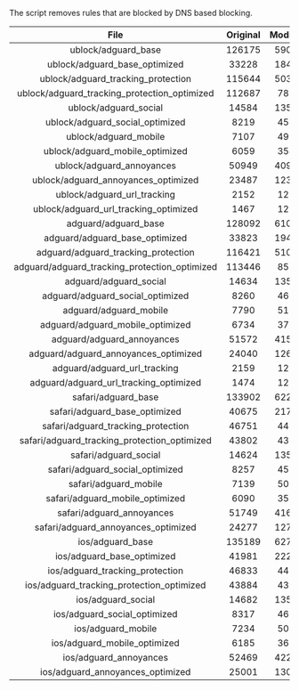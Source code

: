 The script removes rules that are blocked by DNS based blocking.


| File | Original | Modified |
|:----:|:-----:|:-----:|
| ublock/adguard_base | 126175 | 59019 |
| ublock/adguard_base_optimized | 33228 | 18432 |
| ublock/adguard_tracking_protection | 115644 | 50323 |
| ublock/adguard_tracking_protection_optimized | 112687 | 7874 |
| ublock/adguard_social | 14584 | 13518 |
| ublock/adguard_social_optimized | 8219 | 4560 |
| ublock/adguard_mobile | 7107 | 4976 |
| ublock/adguard_mobile_optimized | 6059 | 3548 |
| ublock/adguard_annoyances | 50949 | 40949 |
| ublock/adguard_annoyances_optimized | 23487 | 12390 |
| ublock/adguard_url_tracking | 2152 | 1283 |
| ublock/adguard_url_tracking_optimized | 1467 | 1280 |
| adguard/adguard_base | 128092 | 61001 |
| adguard/adguard_base_optimized | 33823 | 19453 |
| adguard/adguard_tracking_protection | 116421 | 51043 |
| adguard/adguard_tracking_protection_optimized | 113446 | 8581 |
| adguard/adguard_social | 14634 | 13575 |
| adguard/adguard_social_optimized | 8260 | 4603 |
| adguard/adguard_mobile | 7790 | 5154 |
| adguard/adguard_mobile_optimized | 6734 | 3719 |
| adguard/adguard_annoyances | 51572 | 41508 |
| adguard/adguard_annoyances_optimized | 24040 | 12693 |
| adguard/adguard_url_tracking | 2159 | 1290 |
| adguard/adguard_url_tracking_optimized | 1474 | 1287 |
| safari/adguard_base | 133902 | 62277 |
| safari/adguard_base_optimized | 40675 | 21709 |
| safari/adguard_tracking_protection | 46751 | 4465 |
| safari/adguard_tracking_protection_optimized | 43802 | 4322 |
| safari/adguard_social | 14624 | 13559 |
| safari/adguard_social_optimized | 8257 | 4590 |
| safari/adguard_mobile | 7139 | 5013 |
| safari/adguard_mobile_optimized | 6090 | 3579 |
| safari/adguard_annoyances | 51749 | 41610 |
| safari/adguard_annoyances_optimized | 24277 | 12772 |
| ios/adguard_base | 135189 | 62782 |
| ios/adguard_base_optimized | 41981 | 22213 |
| ios/adguard_tracking_protection | 46833 | 4472 |
| ios/adguard_tracking_protection_optimized | 43884 | 4329 |
| ios/adguard_social | 14682 | 13591 |
| ios/adguard_social_optimized | 8317 | 4604 |
| ios/adguard_mobile | 7234 | 5056 |
| ios/adguard_mobile_optimized | 6185 | 3619 |
| ios/adguard_annoyances | 52469 | 42223 |
| ios/adguard_annoyances_optimized | 25001 | 13074 |